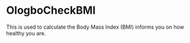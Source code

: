 # OlogboCheckBMI
This is used to calculate the Body Mass Index (BMI) informs you on how healthy you are.

